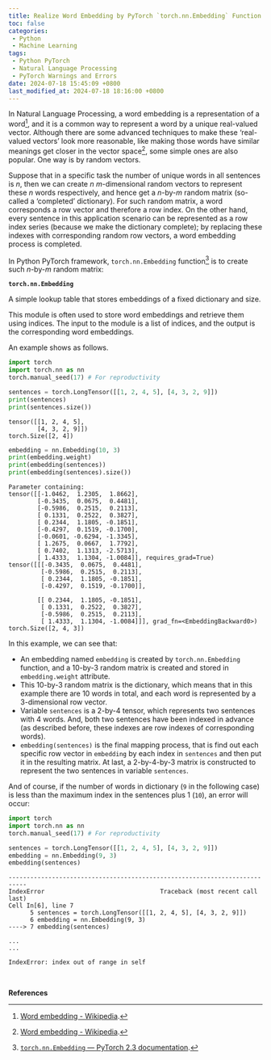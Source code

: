 ```yaml
---
title: Realize Word Embedding by PyTorch `torch.nn.Embedding` Function
toc: false
categories:
 - Python
 - Machine Learning
tags:
 - Python PyTorch
 - Natural Language Processing
 - PyTorch Warnings and Errors
date: 2024-07-18 15:45:09 +0800
last_modified_at: 2024-07-18 18:16:00 +0800
---
```


In Natural Language Processing, a word embedding is a representation of a word[^1], and it is a common way to represent a word by a unique real-valued vector. Although there are some advanced techniques to make these ‘real-valued vectors’ look more reasonable, like making those words have similar meanings get closer in the vector space[^1], some simple ones are also popular. One way is by random vectors.

Suppose that in a specific task the number of unique words in all sentences is $n$, then we can create $n$ $m$-dimensional random vectors to represent these $n$ words respectively, and hence get a $n$-by-$m$ random matrix (so-called a ‘completed’ dictionary). For such random matrix, a word corresponds a row vector and therefore a row index. On the other hand, every sentence in this application scenario can be represented as a row index series (because we make the dictionary complete); by replacing these indexes with corresponding random row vectors, a word embedding process is completed. 

In Python PyTorch framework, `torch.nn.Embedding` function[^2] is to create such $n$-by-$m$ random matrix:

<div class="quote--left" markdown="1">

**`torch.nn.Embedding`**

A simple lookup table that stores embeddings of a fixed dictionary and size.

This module is often used to store word embeddings and retrieve them using indices. The input to the module is a list of indices, and the output is the corresponding word embeddings.

</div>

An example shows as follows.

```python
import torch
import torch.nn as nn
torch.manual_seed(17) # For reproductivity

sentences = torch.LongTensor([[1, 2, 4, 5], [4, 3, 2, 9]])
print(sentences)
print(sentences.size())
```

```
tensor([[1, 2, 4, 5],
        [4, 3, 2, 9]])
torch.Size([2, 4])
```

```python
embedding = nn.Embedding(10, 3)
print(embedding.weight)
print(embedding(sentences))
print(embedding(sentences).size())
```

```
Parameter containing:
tensor([[-1.0462,  1.2305,  1.8662],
        [-0.3435,  0.0675,  0.4481],
        [-0.5986,  0.2515,  0.2113],
        [ 0.1331,  0.2522,  0.3827],
        [ 0.2344,  1.1805, -0.1851],
        [-0.4297,  0.1519, -0.1700],
        [-0.0601, -0.6294, -1.3345],
        [ 1.2675,  0.0667,  1.7792],
        [ 0.7402,  1.1313, -2.5713],
        [ 1.4333,  1.1304, -1.0084]], requires_grad=True)
tensor([[[-0.3435,  0.0675,  0.4481],
         [-0.5986,  0.2515,  0.2113],
         [ 0.2344,  1.1805, -0.1851],
         [-0.4297,  0.1519, -0.1700]],

        [[ 0.2344,  1.1805, -0.1851],
         [ 0.1331,  0.2522,  0.3827],
         [-0.5986,  0.2515,  0.2113],
         [ 1.4333,  1.1304, -1.0084]]], grad_fn=<EmbeddingBackward0>)
torch.Size([2, 4, 3])
```

In this example, we can see that:

-  An embedding named `embedding` is created by `torch.nn.Embedding` function, and a 10-by-3 random matrix is created and stored in `embedding.weight` attribute. 
- This 10-by-3 random matrix is the dictionary, which means that in this example there are 10 words in total, and each word is represented by a 3-dimensional row vector.
- Variable `sentences` is a 2-by-4 tensor, which represents two sentences with 4 words. And, both two sentences have been indexed in advance (as described before, these indexes are row indexes of corresponding words).
- `embedding(sentences)` is the final mapping process, that is find out each specific row vector in `embedding` by each index in `sentences` and then put it in the resulting matrix. At last, a 2-by-4-by-3 matrix is constructed to represent the two sentences in variable `sentences`.

And of course, if the number of words in dictionary (`9` in the following case) is less than the maximum index in the sentences plus 1 (`10`), an error will occur:

```python
import torch
import torch.nn as nn
torch.manual_seed(17) # For reproductivity

sentences = torch.LongTensor([[1, 2, 4, 5], [4, 3, 2, 9]])
embedding = nn.Embedding(9, 3)
embedding(sentences)
```

```
---------------------------------------------------------------------------
IndexError                                Traceback (most recent call last)
Cell In[6], line 7
      5 sentences = torch.LongTensor([[1, 2, 4, 5], [4, 3, 2, 9]])
      6 embedding = nn.Embedding(9, 3)
----> 7 embedding(sentences)

...
...

IndexError: index out of range in self
```

<br>

**References**

[^1]: [Word embedding - Wikipedia](https://en.wikipedia.org/wiki/Word_embedding).
[^2]: [`torch.nn.Embedding` — PyTorch 2.3 documentation](https://pytorch.org/docs/stable/generated/torch.nn.Embedding.html).

